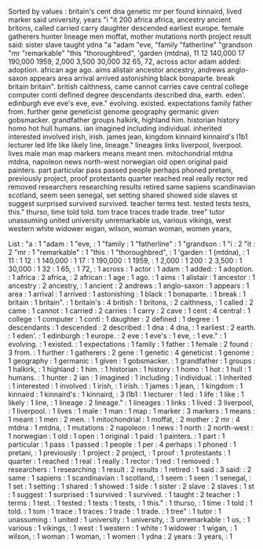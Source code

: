 Sorted by values :
britain's cent dna genetic mr per found kinnaird, lived marker said university, years "i "it 200 africa africa, ancestry ancient britons, called carried carry daughter descended earliest europe. female gatherers hunter lineage men moffat, mother mutations north project result said: sister slave taught ydna "a "adam "eve, "family "fatherline" "grandson "mr "remarkable" "this "thoroughbred", 'garden (mtdna), 11 12 140,000 17 190,000 1959, 2,000 3,500 30,000 32 65, 72, across actor adam added: adoption. african age ago. aims alistair ancestor ancestry, andrews anglo-saxon appears area arrival arrived astonishing black bonaparte. break britain britain". british caithness, came cannot carries cave central college computer conti defined degree descendants described dna, earth. eden'. edinburgh eve eve's eve, eve." evolving. existed. expectations family father from. further gene geneticist genome geography germanic given gobsmacker. grandfather groups halkirk, highland him. historian history homo hot hull humans. ian imagined including individual. inherited interested involved irish, irish. james jean, kingdom kinnaird kinnaird's l1b1 lecturer led life like likely line, lineage." lineages links liverpool, liverpool. lives male man map markers means meant men. mitochondrial mtdna mtdna, napoleon news north-west norwegian old open original paid painters. part particular pass passed people perhaps phoned pretani, previously project, proof protestants quarter reached real really rector red removed researchers researching results retired same sapiens scandinavian scotland, seem seen senegal, set setting shared showed side slaves st suggest surprised survived survived. teacher terms test. tested tests tests, this." thurso, time told told. tom trace traces trade trade. tree" tutor unassuming united university unremarkable us, various vikings, west western white widower wigan, wilson, woman woman, women years, 

List :
"a : 1
"adam : 1
"eve, : 1
"family : 1
"fatherline" : 1
"grandson : 1
"i : 2
"it : 2
"mr : 1
"remarkable" : 1
"this : 1
"thoroughbred", : 1
'garden : 1
(mtdna), : 1
11 : 1
12 : 1
140,000 : 1
17 : 1
190,000 : 1
1959, : 1
2,000 : 1
200 : 2
3,500 : 1
30,000 : 1
32 : 1
65, : 1
72, : 1
across : 1
actor : 1
adam : 1
added: : 1
adoption. : 1
africa : 2
africa, : 2
african : 1
age : 1
ago. : 1
aims : 1
alistair : 1
ancestor : 1
ancestry : 2
ancestry, : 1
ancient : 2
andrews : 1
anglo-saxon : 1
appears : 1
area : 1
arrival : 1
arrived : 1
astonishing : 1
black : 1
bonaparte. : 1
break : 1
britain : 1
britain". : 1
britain's : 4
british : 1
britons, : 2
caithness, : 1
called : 2
came : 1
cannot : 1
carried : 2
carries : 1
carry : 2
cave : 1
cent : 4
central : 1
college : 1
computer : 1
conti : 1
daughter : 2
defined : 1
degree : 1
descendants : 1
descended : 2
described : 1
dna : 4
dna, : 1
earliest : 2
earth. : 1
eden'. : 1
edinburgh : 1
europe. : 2
eve : 1
eve's : 1
eve, : 1
eve." : 1
evolving. : 1
existed. : 1
expectations : 1
family : 1
father : 1
female : 2
found : 3
from. : 1
further : 1
gatherers : 2
gene : 1
genetic : 4
geneticist : 1
genome : 1
geography : 1
germanic : 1
given : 1
gobsmacker. : 1
grandfather : 1
groups : 1
halkirk, : 1
highland : 1
him. : 1
historian : 1
history : 1
homo : 1
hot : 1
hull : 1
humans. : 1
hunter : 2
ian : 1
imagined : 1
including : 1
individual. : 1
inherited : 1
interested : 1
involved : 1
irish, : 1
irish. : 1
james : 1
jean, : 1
kingdom : 1
kinnaird : 1
kinnaird's : 1
kinnaird, : 3
l1b1 : 1
lecturer : 1
led : 1
life : 1
like : 1
likely : 1
line, : 1
lineage : 2
lineage." : 1
lineages : 1
links : 1
lived : 3
liverpool, : 1
liverpool. : 1
lives : 1
male : 1
man : 1
map : 1
marker : 3
markers : 1
means : 1
meant : 1
men : 2
men. : 1
mitochondrial : 1
moffat, : 2
mother : 2
mr : 4
mtdna : 1
mtdna, : 1
mutations : 2
napoleon : 1
news : 1
north : 2
north-west : 1
norwegian : 1
old : 1
open : 1
original : 1
paid : 1
painters. : 1
part : 1
particular : 1
pass : 1
passed : 1
people : 1
per : 4
perhaps : 1
phoned : 1
pretani, : 1
previously : 1
project : 2
project, : 1
proof : 1
protestants : 1
quarter : 1
reached : 1
real : 1
really : 1
rector : 1
red : 1
removed : 1
researchers : 1
researching : 1
result : 2
results : 1
retired : 1
said : 3
said: : 2
same : 1
sapiens : 1
scandinavian : 1
scotland, : 1
seem : 1
seen : 1
senegal, : 1
set : 1
setting : 1
shared : 1
showed : 1
side : 1
sister : 2
slave : 2
slaves : 1
st : 1
suggest : 1
surprised : 1
survived : 1
survived. : 1
taught : 2
teacher : 1
terms : 1
test. : 1
tested : 1
tests : 1
tests, : 1
this." : 1
thurso, : 1
time : 1
told : 1
told. : 1
tom : 1
trace : 1
traces : 1
trade : 1
trade. : 1
tree" : 1
tutor : 1
unassuming : 1
united : 1
university : 1
university, : 3
unremarkable : 1
us, : 1
various : 1
vikings, : 1
west : 1
western : 1
white : 1
widower : 1
wigan, : 1
wilson, : 1
woman : 1
woman, : 1
women : 1
ydna : 2
years : 3
years, : 1
